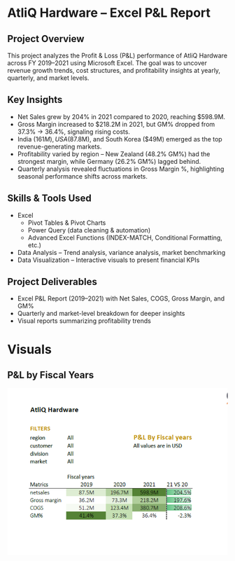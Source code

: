 # AtliQ Hardware – Excel P&L Report
## Project Overview
This project analyzes the Profit & Loss (P&L) performance of AtliQ Hardware across FY 2019–2021 using Microsoft Excel. The goal was to uncover revenue growth trends, cost structures, and profitability insights at yearly, quarterly, and market levels.
## Key Insights
- Net Sales grew by 204% in 2021 compared to 2020, reaching $598.9M.
- Gross Margin increased to $218.2M in 2021, but GM% dropped from 37.3% → 36.4%, signaling rising costs.
- India ($161M), USA ($87.8M), and South Korea ($49M) emerged as the top revenue-generating markets.
- Profitability varied by region – New Zealand (48.2% GM%) had the strongest margin, while Germany (26.2% GM%) lagged behind.
- Quarterly analysis revealed fluctuations in Gross Margin %, highlighting seasonal performance shifts across markets.
## Skills & Tools Used
- Excel
    - Pivot Tables & Pivot Charts
    - Power Query (data cleaning & automation)
    - Advanced Excel Functions (INDEX-MATCH, Conditional Formatting, etc.)
 - Data Analysis – Trend analysis, variance analysis, market benchmarking
 -  Data Visualization – Interactive visuals to present financial KPIs
## Project Deliverables
   - Excel P&L Report (2019–2021) with Net Sales, COGS, Gross Margin, and GM%
   - Quarterly and market-level breakdown for deeper insights
   - Visual reports summarizing profitability trends 
# Visuals
## P&L by Fiscal Years
![P&l Report](https://github.com/Shahna-k25/Excel-Sales-_Analysis/blob/main/p%26l%20fiscal%20year.png)






